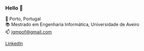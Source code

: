 ### Hello 👋

   📍 Porto, Portugal<br />
  📚 Mestrado em Engenharia Informática, Universidade de Aveiro<br />
  📫 jgmpof@gmail.com<br />

[LinkedIn](https://www.linkedin.com/in/joao-g-ferreira/)
